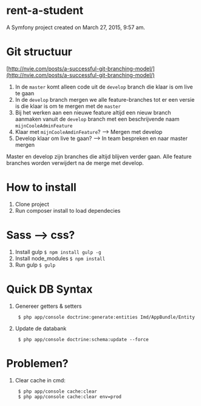 rent-a-student
==============

A Symfony project created on March 27, 2015, 9:57 am.

# Git structuur #
[http://nvie.com/posts/a-successful-git-branching-model/](http://nvie.com/posts/a-successful-git-branching-model/)

1. In de `master` komt alleen code uit de `develop` branch die klaar is om live te gaan
2. In de `develop` branch mergen we alle feature-branches tot er een versie is die klaar is om te mergen met de `master`
3. Bij het werken aan een nieuwe feature altijd een nieuw branch aanmaken vanuit de `develop` branch met een beschrijvende naam `mijnCooleAdminFeature`
4. Klaar met `mijnCooleAmdinFeature`? --> Mergen met develop
5. Develop klaar om live te gaan? --> In team bespreken en naar master mergen

Master en develop zijn branches die altijd blijven verder gaan. Alle feature branches worden verwijdert na de merge met develop.

# How to install #
1. Clone project
2. Run composer install to load dependecies

# Sass --> css? #
1. Install gulp `$ npm install gulp -g`
2. Install node_modules `$ npm install`
3. Run gulp `$ gulp`

# Quick DB Syntax #

1. Genereer getters & setters

		$ php app/console doctrine:generate:entities Imd/AppBundle/Entity


2. Update de databank

		$ php app/console doctrine:schema:update --force



# Problemen? #
1. Clear cache in cmd:

		$ php app/console cache:clear
		$ php app/console cache:clear env=prod
